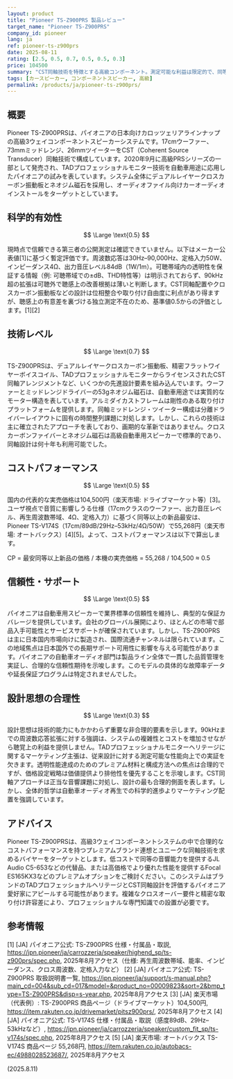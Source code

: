 ```yaml
---
layout: product
title: "Pioneer TS-Z900PRS 製品レビュー"
target_name: "Pioneer TS-Z900PRS"
company_id: pioneer
lang: ja
ref: pioneer-ts-z900prs
date: 2025-08-11
rating: [2.5, 0.5, 0.7, 0.5, 0.5, 0.3]
price: 104500
summary: "CST同軸技術を特徴とする高級コンポーネント。測定可能な利益は限定的で、同等スペック最安比でのコストパフォーマンスは0.5"
tags: [カースピーカー, コンポーネントスピーカー, 高級]
permalink: /products/ja/pioneer-ts-z900prs/
---
```


## 概要

Pioneer TS-Z900PRSは、パイオニアの日本向けカロッツェリアラインナップの高級3ウェイコンポーネントスピーカーシステムです。17cmウーファー、73mmミッドレンジ、26mmツイーターをCST（Coherent Source Transducer）同軸技術で構成しています。2020年9月に高級PRSシリーズの一部として発売され、TADプロフェッショナルモニター技術を自動車用途に応用したパイオニアの試みを表しています。システム全体にデュアルレイヤークロスカーボン振動板とネオジム磁石を採用し、オーディオファイル向けカーオーディオインストールをターゲットとしています。

## 科学的有効性

$$ \Large \text{0.5} $$

現時点で信頼できる第三者の公開測定は確認できていません。以下はメーカー公表値[1]に基づく暫定評価です。周波数応答は30Hz–90,000Hz、定格入力50W、インピーダンス4Ω、出力音圧レベル84dB（1W/1m）。可聴帯域内の透明性を保証する情報（例: 可聴帯域での±dB、THD特性等）は明示されておらず、90kHz超の拡張は可聴外で聴感上の改善根拠は薄いと判断します。CST同軸配置やクロスカーボン振動板などの設計は位相整合や取り付け自由度に利点があり得ますが、聴感上の有意差を裏づける独立測定不在のため、基準値0.5からの評価とします。[1][2]

## 技術レベル

$$ \Large \text{0.7} $$

TS-Z900PRSは、デュアルレイヤークロスカーボン振動板、精密フラットワイヤーボイスコイル、TADプロフェッショナルモニターからライセンスされたCST同軸アレンジメントなど、いくつかの先進設計要素を組み込んでいます。ウーファーとミッドレンジドライバーの53gネオジム磁石は、自動車用途では実質的なモーター構造を表しています。アルミダイカストフレームは剛性のある取り付けプラットフォームを提供します。同軸ミッドレンジ・ツイーター構成は分離ドライバーレイアウトに固有の時間整列課題に対処します。しかし、これらの技術は主に確立されたアプローチを表しており、画期的な革新ではありません。クロスカーボンファイバーとネオジム磁石は高級自動車用スピーカーで標準的であり、同軸設計は何十年も利用可能でした。

## コストパフォーマンス

$$ \Large \text{0.5} $$

国内の代表的な実売価格は104,500円（楽天市場: ドライブマーケット等）[3]。ユーザ視点で音質に影響しうる仕様（17cmクラスのウーファー、出力音圧レベル、再生周波数帯域、4Ω、定格入力）に基づく同等以上の新品最安は、Pioneer TS-V174S（17cm/89dB/29Hz–53kHz/4Ω/50W）で55,268円（楽天市場: オートバックス）[4][5]。よって、コストパフォーマンスは以下で算出します。

CP = 最安同等以上新品の価格 / 本機の実売価格 = 55,268 / 104,500 ≈ 0.5

## 信頼性・サポート

$$ \Large \text{0.5} $$

パイオニアは自動車用スピーカーで業界標準の信頼性を維持し、典型的な保証カバレージを提供しています。会社のグローバル展開により、ほとんどの市場で部品入手可能性とサービスサポートが確保されています。しかし、TS-Z900PRSは主に日本国内市場向けに製造され、国際流通チャンネルは限られています。この地域焦点は日本国外での長期サポート可用性に影響を与える可能性があります。パイオニアの自動車オーディオ部門は製品ライン全体で一貫した品質管理を実証し、合理的な信頼性期待を示唆します。このモデルの具体的な故障率データや延長保証プログラムは特定されませんでした。

## 設計思想の合理性

$$ \Large \text{0.3} $$

設計思想は技術的能力にもかかわらず重要な非合理的要素を示します。90kHzまでの周波数応答拡張に対する強調は、システムの複雑性とコストを増加させながら聴覚上の利益を提供しません。TADプロフェッショナルモニターヘリテージに関するマーケティング主張は、従来設計に対する測定可能な性能向上での実証を欠きます。透明性能達成のためのプレミアム材料と構成方法への焦点は合理的ですが、価格設定戦略は価値提供より排他性を優先することを示唆します。CST同軸アプローチは正当な音響課題に対処し、設計の最も合理的側面を表します。しかし、全体的哲学は自動車オーディオ再生での科学的進歩よりマーケティング配置を強調しています。

## アドバイス

Pioneer TS-Z900PRSは、高級3ウェイコンポーネントシステムの中で合理的なコストパフォーマンスを持つプレミアムブランド連想とユニークな同軸技術を求めるバイヤーをターゲットとします。低コストで同等の音響能力を提供するJL Audio C5-653などの代替品、または高価格でより優れた性能を提供するFocal ES165KX3などのプレミアムオプションをご検討ください。このシステムはブランドのTADプロフェッショナルヘリテージとCST同軸設計を評価するパイオニア愛好家にアピールする可能性があります。複雑なクロスオーバー要件と精密な取り付け許容差により、プロフェッショナルな専門知識での設置が必要です。

## 参考情報

[1] [JA] パイオニア公式: TS-Z900PRS 仕様・付属品・取説, https://jpn.pioneer/ja/carrozzeria/speaker/highend_sp/ts-z900prs/spec.php, 2025年8月アクセス（仕様: 再生周波数帯域、能率、インピーダンス、クロス周波数、定格入力など）
[2] [JA] パイオニア公式: TS-Z900PRS 取扱説明書一覧, https://jpn.pioneer/ja/support/s-manual.php?main_cd=004&sub_cd=017&model=&product_no=00009823&sort=2&bmp_type=TS-Z900PRS&disp=s-year.php, 2025年8月アクセス
[3] [JA] 楽天市場（代表例）: TS-Z900PRS 商品ページ（ドライブマーケット）104,500円, https://item.rakuten.co.jp/drivemarket/pitsz900prs/, 2025年8月アクセス
[4] [JA] パイオニア公式: TS-V174S 仕様・付属品・取説（感度89dB、29Hz–53kHzなど）, https://jpn.pioneer/ja/carrozzeria/speaker/custom_fit_sp/ts-v174s/spec.php, 2025年8月アクセス
[5] [JA] 楽天市場: オートバックス TS-V174S 商品ページ 55,268円, https://item.rakuten.co.jp/autobacs-ec/4988028523687/, 2025年8月アクセス

(2025.8.11)